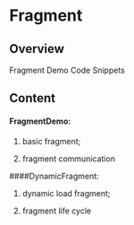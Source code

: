 Fragment
====================

## Overview

Fragment Demo Code Snippets

## Content

#### FragmentDemo:

1. basic fragment;

2. fragment communication

####DynamicFragment:

1. dynamic load fragment;

2. fragment life cycle
